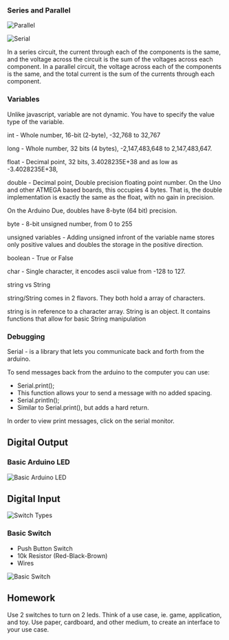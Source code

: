 ### Series and Parallel

![Parallel](https://github.com/zevenrodriguez/CIM542-642/blob/master/Breadboard%20examples/parallel_bb.jpg)

![Serial](https://github.com/zevenrodriguez/CIM542-642/blob/master/Breadboard%20examples/series_bb.jpg)

In a series circuit, the current through each of the components is the same, and the voltage across the circuit is the sum of the voltages across each component. In a parallel circuit, the voltage across each of the components is the same, and the total current is the sum of the currents through each component.

### Variables

Unlike javascript, variable are not dynamic. You have to specify the value type of the variable.

int - Whole number, 16-bit (2-byte), -32,768 to 32,767

long - Whole number, 32 bits (4 bytes),  -2,147,483,648 to 2,147,483,647.

float - Decimal point, 32 bits, 3.4028235E+38 and as low as -3.4028235E+38, 

double - Decimal point, Double precision floating point number. On the Uno and other ATMEGA based boards, this occupies 4 bytes. That is, the double implementation is exactly the same as the float, with no gain in precision.

On the Arduino Due, doubles have 8-byte (64 bit) precision.

byte - 8-bit unsigned number, from 0 to 255

unsigned variables - Adding unsigned infront of the variable name stores only positive values and doubles the storage in the positive direction.

boolean - True or False

char - Single character, it encodes ascii value from -128 to 127.

string vs String

string/String comes in 2 flavors. They both hold a array of characters.

string is in reference to a character array. String is an object. It contains functions that allow for basic String manipulation


### Debugging

Serial - is a library that lets you communicate back and forth from the arduino.

To send messages back from the arduino to the computer you can use:

* Serial.print();
 * This function allows your to send a message with no added spacing.
* Serial.println();
 * Similar to Serial.print(), but adds a hard return.
 
 In order to view print messages, click on the serial monitor.


## Digital Output

### Basic Arduino LED

![Basic Arduino LED](https://github.com/zevenrodriguez/CIM542-642/blob/master/Breadboard%20examples/basicLEDArduino_bb.jpg)


## Digital Input

![Switch Types](http://1.bp.blogspot.com/-KYLSTT7MnNo/VGQganMCoNI/AAAAAAAAIpY/wryTzxRhz9I/s1600/types-of-switches.png)

### Basic Switch

* Push Button Switch
* 10k Resistor (Red-Black-Brown)
* Wires

![Basic Switch](https://github.com/zevenrodriguez/CIM542-642/blob/master/Breadboard%20examples/switch_bb.jpg)


## Homework

Use 2 switches to turn on 2 leds. Think of a use case, ie. game, application, and toy. Use paper, cardboard, and other medium, to create an interface to your use case.



